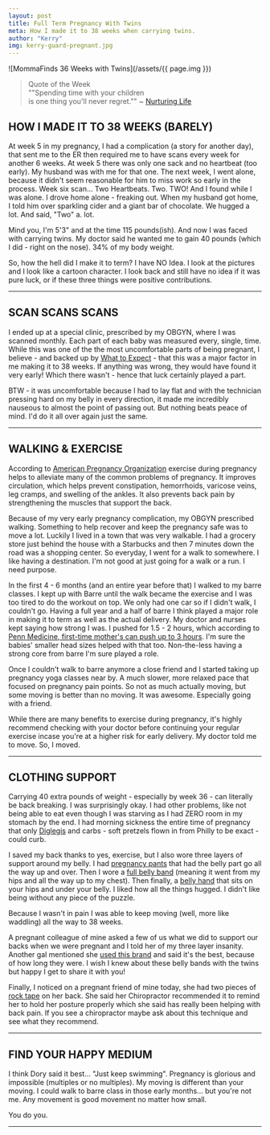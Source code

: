 ```yaml
---
layout: post
title: Full Term Pregnancy With Twins
meta: How I made it to 38 weeks when carrying twins.
author: "Kerry"
img: kerry-guard-pregnant.jpg
---
```


![MommaFinds 36 Weeks with Twins](/assets/{{ page.img }})

> Quote of the Week <br> ""Spending time with your children<br>is one thing you'll never regret."" ~ [Nurturing Life](https://www.facebook.com/nurturinglifeinfuturegenerations/?tn-str=k%2AF)

## HOW I MADE IT TO 38 WEEKS (BARELY)

At week 5 in my pregnancy, I had a complication (a story for another day), that sent me to the ER then required me to have scans every week for another 6 weeks. At week 5 there was only one sack and no heartbeat (too early). My husband was with me for that one. The next week, I went alone, because it didn't seem reasonable for him to miss work so early in the process. Week six scan... Two Heartbeats. Two. TWO! And I found while I was alone. I drove home alone - freaking out. When my husband got home, I told him over sparkling cider and a giant bar of chocolate. We hugged a lot. And said, "Two" a. lot.

Mind you, I'm 5'3" and at the time 115 pounds(ish). And now I was faced with carrying twins. My doctor said he wanted me to gain 40 pounds (which I did - right on the nose). 34% of my body weight.

So, how the hell did I make it to term? I have NO Idea. I look at the pictures and I look like a cartoon character. I look back and still have no idea if it was pure luck, or if these three things were positive contributions.

___

## SCAN SCANS SCANS

I ended up at a special clinic, prescribed by my OBGYN, where I was scanned monthly. Each part of each baby was measured every, single, time. While this was one of the the most uncomfortable parts of being pregnant, I believe - and backed up by [What to Expect](https://www.eatwell101.com/cheese-steak-stuffed-peppers-recipe#ing) - that this was a major factor in me making it to 38 weeks. If anything was wrong, they would have found it very early! Which there wasn't - hence that luck certainly played a part.

BTW - it was uncomfortable because I had to lay flat and with the technician pressing hard on my belly in every direction, it made me incredibly nauseous to almost the point of passing out. But nothing beats peace of mind. I'd do it all over again just the same.

___

## WALKING &amp; EXERCISE

According to [American Pregnancy Organization](http://americanpregnancy.org/pregnancy-health/effects-of-exercise-on-pregnancy/) exercise during pregnancy helps to alleviate many of the common problems of pregnancy. It improves circulation, which helps prevent constipation, hemorrhoids, varicose veins, leg cramps, and swelling of the ankles. It also prevents back pain by strengthening the muscles that support the back.

Because of my very early pregnancy complication, my OBGYN prescribed walking. Something to help recover and keep the pregnancy safe was to move a lot. Luckily I lived in a town that was very walkable. I had a grocery store just behind the house with a Starbucks and then 7 minutes down the road was a shopping center. So everyday, I went for a walk to somewhere. I like having a destination. I'm not good at just going for a walk or a run. I need purpose.  

In the first 4 - 6 months (and an entire year before that) I walked to my barre classes. I kept up with Barre until the walk became the exercise and I was too tired to do the workout on top. We only had one car so if I didn't walk, I couldn't go. Having a full year and a half of barre I think played a major role in making it to term as well as the actual delivery. My doctor and nurses kept saying how strong I was. I  pushed for 1.5 - 2 hours, which according to [Penn Medicine, first-time mother's can push up to 3 hours](http://pennmedicine.adam.com/content.aspx?productId=14&pid=14&gid=000126). I'm sure the babies' smaller head sizes helped with that too. Non-the-less having a strong core from barre I'm sure played a role.

Once I couldn't walk to barre anymore a close friend and I started taking up pregnancy yoga classes near by. A much slower, more relaxed pace that focused on pregnancy pain points. So not as much actually moving, but some moving is better than no moving. It was awesome. Especially going with a friend.

While there are many benefits to exercise during pregnancy, it's highly recommend checking with your doctor before continuing your regular exercise incase you're at a higher risk for early delivery. My doctor told me to move. So, I moved.

___

## CLOTHING SUPPORT

Carrying 40 extra pounds of weight - especially by week 36 - can literally be back breaking. I was surprisingly okay. I had other problems, like not being able to eat even though I was starving as I had ZERO room in my stomach by the end. I had morning sickness the entire time of pregnancy that only [Diglegis](https://www.diclegis.com/en/diclegis/what-is-diclegis) and carbs - soft pretzels flown in from Philly to be exact - could curb.

I saved my back thanks to yes, exercise, but I also wore three layers of support around my belly. I had [pregnancy pants](https://www.pinkblushmaternity.com/n-56-jeans.aspx) that had the belly part go all the way up and over. Then I wore a [full belly band](https://amzn.to/2DMi4HT) (meaning it went from my hips and all the way up to my chest). Then finally, a [belly hand](https://amzn.to/2GLWzdj) that sits on your hips and under your belly. I liked how all the things hugged. I didn't like being without any piece of the puzzle.

Because I wasn't in pain I was able to keep moving (well, more like waddling) all the way to 38 weeks.

A pregnant colleague of mine asked a few of us what we did to support our backs when we were pregnant and I told her of my three layer insanity. Another gal mentioned she [used this brand](https://www.blanqi.com/products/blanqi-maternity-support-bellyband?variant=1114741341) and said it's the best, because of how long they were. I wish I knew about these belly bands with the twins but happy I get to share it with you!

 Finally, I noticed on a pregnant friend of mine today, she had two pieces of [rock tape](https://amzn.to/2DMFflo) on her back. She said her Chiropractor recommended it to remind her to hold her posture properly which she said has really been helping with back pain. If you see a chiropractor maybe ask about this technique and see what they recommend.

---

## FIND YOUR HAPPY MEDIUM

I think Dory said it best... "Just keep swimming". Pregnancy is glorious and impossible (multiples or no multiples). My moving is different than your moving. I could walk to barre class in those early months... but you're not me. Any movement is good movement no matter how small.

You do you.

---
